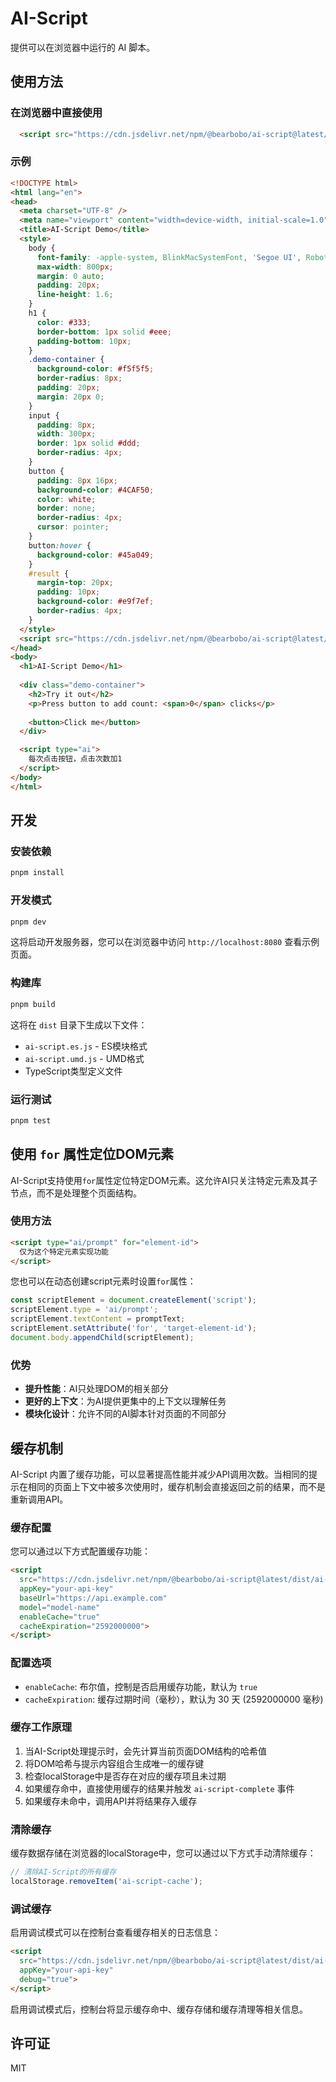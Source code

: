 # AI-Script

提供可以在浏览器中运行的 AI 脚本。

## 使用方法

### 在浏览器中直接使用

```html
  <script src="https://cdn.jsdelivr.net/npm/@bearbobo/ai-script@latest/dist/ai-script.umd.js" appKey="sk-262**********62b" baseUrl="https://api.deepseek.com" model="deepseek-chat"></script>
```
### 示例

```html
<!DOCTYPE html>
<html lang="en">
<head>
  <meta charset="UTF-8" />
  <meta name="viewport" content="width=device-width, initial-scale=1.0" />
  <title>AI-Script Demo</title>
  <style>
    body {
      font-family: -apple-system, BlinkMacSystemFont, 'Segoe UI', Roboto, Oxygen, Ubuntu, Cantarell, 'Open Sans', 'Helvetica Neue', sans-serif;
      max-width: 800px;
      margin: 0 auto;
      padding: 20px;
      line-height: 1.6;
    }
    h1 {
      color: #333;
      border-bottom: 1px solid #eee;
      padding-bottom: 10px;
    }
    .demo-container {
      background-color: #f5f5f5;
      border-radius: 8px;
      padding: 20px;
      margin: 20px 0;
    }
    input {
      padding: 8px;
      width: 300px;
      border: 1px solid #ddd;
      border-radius: 4px;
    }
    button {
      padding: 8px 16px;
      background-color: #4CAF50;
      color: white;
      border: none;
      border-radius: 4px;
      cursor: pointer;
    }
    button:hover {
      background-color: #45a049;
    }
    #result {
      margin-top: 20px;
      padding: 10px;
      background-color: #e9f7ef;
      border-radius: 4px;
    }
  </style>
  <script src="https://cdn.jsdelivr.net/npm/@bearbobo/ai-script@latest/dist/ai-script.umd.js" appKey="sk-262**********62b" baseUrl="https://api.deepseek.com" model="deepseek-chat"></script>
</head>
<body>
  <h1>AI-Script Demo</h1>
  
  <div class="demo-container">
    <h2>Try it out</h2>
    <p>Press button to add count: <span>0</span> clicks</p>
    
    <button>Click me</button>
  </div>

  <script type="ai">
    每次点击按钮，点击次数加1
  </script>
</body>
</html>
```

## 开发

### 安装依赖

```bash
pnpm install
```

### 开发模式

```bash
pnpm dev
```

这将启动开发服务器，您可以在浏览器中访问 `http://localhost:8080` 查看示例页面。

### 构建库

```bash
pnpm build
```

这将在 `dist` 目录下生成以下文件：
- `ai-script.es.js` - ES模块格式
- `ai-script.umd.js` - UMD格式
- TypeScript类型定义文件

### 运行测试

```bash
pnpm test
```

## 使用 `for` 属性定位DOM元素

AI-Script支持使用`for`属性定位特定DOM元素。这允许AI只关注特定元素及其子节点，而不是处理整个页面结构。

### 使用方法

```html
<script type="ai/prompt" for="element-id">
  仅为这个特定元素实现功能
</script>
```

您也可以在动态创建script元素时设置`for`属性：

```javascript
const scriptElement = document.createElement('script');
scriptElement.type = 'ai/prompt';
scriptElement.textContent = promptText;
scriptElement.setAttribute('for', 'target-element-id');
document.body.appendChild(scriptElement);
```

### 优势

- **提升性能**：AI只处理DOM的相关部分
- **更好的上下文**：为AI提供更集中的上下文以理解任务
- **模块化设计**：允许不同的AI脚本针对页面的不同部分

## 缓存机制

AI-Script 内置了缓存功能，可以显著提高性能并减少API调用次数。当相同的提示在相同的页面上下文中被多次使用时，缓存机制会直接返回之前的结果，而不是重新调用API。

### 缓存配置

您可以通过以下方式配置缓存功能：

```html
<script 
  src="https://cdn.jsdelivr.net/npm/@bearbobo/ai-script@latest/dist/ai-script.umd.js" 
  appKey="your-api-key" 
  baseUrl="https://api.example.com" 
  model="model-name"
  enableCache="true"
  cacheExpiration="2592000000">
</script>
```

### 配置选项

- `enableCache`: 布尔值，控制是否启用缓存功能，默认为 `true`
- `cacheExpiration`: 缓存过期时间（毫秒），默认为 30 天 (2592000000 毫秒)

### 缓存工作原理

1. 当AI-Script处理提示时，会先计算当前页面DOM结构的哈希值
2. 将DOM哈希与提示内容组合生成唯一的缓存键
3. 检查localStorage中是否存在对应的缓存项且未过期
4. 如果缓存命中，直接使用缓存的结果并触发 `ai-script-complete` 事件
5. 如果缓存未命中，调用API并将结果存入缓存

### 清除缓存

缓存数据存储在浏览器的localStorage中，您可以通过以下方式手动清除缓存：

```javascript
// 清除AI-Script的所有缓存
localStorage.removeItem('ai-script-cache');
```

### 调试缓存

启用调试模式可以在控制台查看缓存相关的日志信息：

```html
<script 
  src="https://cdn.jsdelivr.net/npm/@bearbobo/ai-script@latest/dist/ai-script.umd.js" 
  appKey="your-api-key" 
  debug="true">
</script>
```

启用调试模式后，控制台将显示缓存命中、缓存存储和缓存清理等相关信息。

## 许可证

MIT
